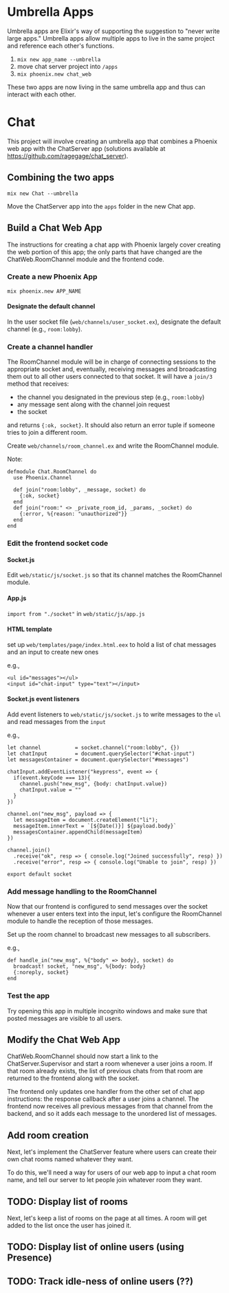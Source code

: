 # Umbrella Apps

Umbrella apps are Elixir's way of supporting the suggestion to "never write large apps." Umbrella apps allow multiple apps to live in the same project and reference each other's functions.

1. `mix new app_name --umbrella`
1. move chat server project into `/apps`
1. `mix phoenix.new chat_web`

These two apps are now living in the same umbrella app and thus can interact with each other.

# Chat

This project will involve creating an umbrella app that combines a Phoenix web app with the ChatServer
app (solutions available at https://github.com/ragegage/chat_server).

## Combining the two apps

`mix new Chat --umbrella`

Move the ChatServer app into the `apps` folder in the new Chat app.

## Build a Chat Web App

The instructions for creating a chat app with Phoenix largely cover
creating the web portion of this app; the only parts that have changed
are the ChatWeb.RoomChannel module and the frontend code.

### Create a new Phoenix App

`mix phoenix.new APP_NAME`

#### Designate the default channel

In the user socket file (`web/channels/user_socket.ex`), designate the default channel (e.g., `room:lobby`).

### Create a channel handler

The RoomChannel module will be in charge of connecting sessions to the appropriate socket and, eventually, receiving messages and broadcasting them out to all other users connected to that socket. It will have a `join/3` method that receives: 

+ the channel you designated in the previous step (e.g., `room:lobby`)
+ any message sent along with the channel join request
+ the socket

and returns `{:ok, socket}`. It should also return an error tuple if someone tries to join a different room.

Create `web/channels/room_channel.ex` and write the RoomChannel module.

Note:
```
defmodule Chat.RoomChannel do
  use Phoenix.Channel

  def join("room:lobby", _message, socket) do
    {:ok, socket}
  end
  def join("room:" <> _private_room_id, _params, _socket) do
    {:error, %{reason: "unauthorized"}}
  end
end
```

### Edit the frontend socket code

#### Socket.js

Edit `web/static/js/socket.js` so that its channel matches the RoomChannel
module.

#### App.js

`import from "./socket"` in `web/static/js/app.js`

#### HTML template

set up `web/templates/page/index.html.eex` to hold a list of chat messages and
an input to create new ones

e.g.,
```
<ul id="messages"></ul>
<input id="chat-input" type="text"></input>
```

#### Socket.js event listeners

Add event listeners to `web/static/js/socket.js` to write messages to the `ul`
and read messages from the `input`

e.g.,
```
let channel           = socket.channel("room:lobby", {})
let chatInput         = document.querySelector("#chat-input")
let messagesContainer = document.querySelector("#messages")

chatInput.addEventListener("keypress", event => {
  if(event.keyCode === 13){
    channel.push("new_msg", {body: chatInput.value})
    chatInput.value = ""
  }
})

channel.on("new_msg", payload => {
  let messageItem = document.createElement("li");
  messageItem.innerText = `[${Date()}] ${payload.body}`
  messagesContainer.appendChild(messageItem)
})

channel.join()
  .receive("ok", resp => { console.log("Joined successfully", resp) })
  .receive("error", resp => { console.log("Unable to join", resp) })

export default socket
```

### Add message handling to the RoomChannel

Now that our frontend is configured to send messages over the socket whenever a user enters text into the input, let's configure the RoomChannel module to handle the reception of those messages.

Set up the room channel to broadcast new messages to all subscribers.

e.g.,
```
def handle_in("new_msg", %{"body" => body}, socket) do
  broadcast! socket, "new_msg", %{body: body}
  {:noreply, socket}
end
```

### Test the app

Try opening this app in multiple incognito windows and make sure that posted messages are visible to all users.

## Modify the Chat Web App

ChatWeb.RoomChannel should now start a link to the ChatServer.Supervisor and
start a room whenever a user joins a room. If that room already
exists, the list of previous chats from that room are returned to the
frontend along with the socket.

The frontend only updates one handler from the other set of chat app
instructions: the response callback after a user joins a channel. The
frontend now receives all previous messages from that channel from the
backend, and so it adds each message to the unordered list of messages.

## Add room creation

Next, let's implement the ChatServer feature where users can create
their own chat rooms named whatever they want.

To do this, we'll need a way for users of our web app to input a chat
room name, and tell our server to let people join whatever room they
want.

## TODO: Display list of rooms

Next, let's keep a list of rooms on the page at all times. A room will get added to the list once the user has joined it.

## TODO: Display list of online users (using Presence)

## TODO: Track idle-ness of online users (??)
